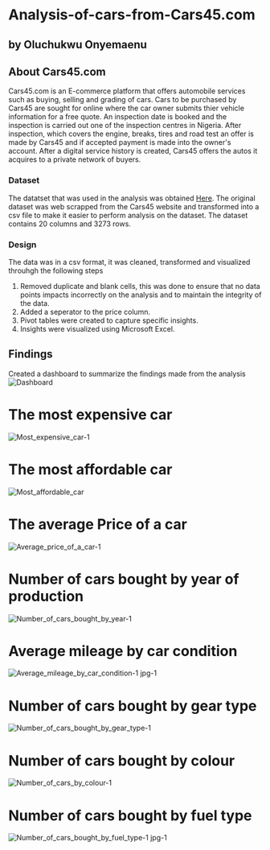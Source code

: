 # Analysis-of-cars-from-Cars45.com
## by Oluchukwu Onyemaenu


## About Cars45.com
Cars45.com is an E-commerce platform that offers automobile services such as buying, selling and grading of cars. Cars to be purchased by Cars45 are sought for online where the car owner submits thier vehicle information for a free quote. An inspection date is booked and the inspection is carried out one of the inspection centres in Nigeria. After inspection, which covers the engine, breaks, tires and road test an offer is made by Cars45 and if accepted payment is made into the owner's account.
After a digital service history is created, Cars45 offers the autos it acquires to a private network of buyers.

### Dataset
The datatset that was used in the analysis was obtained [Here](https://www.kaggle.com/datasets/makindekayode/nigerian-car-prices-dataset). The original dataset was web scrapped from the Cars45 website and transformed into a csv file to make it easier to perform analysis on the dataset. The dataset contains 20 columns and 3273 rows.

### Design
The data was in a csv format, it was cleaned, transformed and visualized throuhgh the following steps
1. Removed duplicate and blank cells, this was done to ensure that no data points impacts incorrectly on the analysis and to maintain the integrity of the data.
2. Added a seperator to the price column.
3. Pivot tables were created to capture specific insights.
4. Insights were visualized using Microsoft Excel.
    
    
## Findings
Created a dashboard to summarize the findings made from the analysis
   ![Dashboard](https://user-images.githubusercontent.com/120729134/212563907-7acad4e6-b019-4f96-a4c0-44bc5fcd5d15.jpg)
# The most expensive car
   ![Most_expensive_car-1](https://user-images.githubusercontent.com/120729134/212564319-16ac8157-5245-4f5f-9853-8d3b750fdc46.jpg)
# The most affordable car
   ![Most_affordable_car](https://user-images.githubusercontent.com/120729134/212549064-d01ccddf-02a1-42c7-a48d-557726a957dd.png)
# The average Price of a car
   ![Average_price_of_a_car-1](https://user-images.githubusercontent.com/120729134/212667764-e0fc9707-0325-4d96-9aa6-380f5bb05430.jpg)
# Number of cars bought by year of production 
   ![Number_of_cars_bought_by_year-1](https://user-images.githubusercontent.com/120729134/212565399-78082dae-06ec-43d7-994b-023b1af75f99.jpg)
# Average mileage by car condition
   ![Average_mileage_by_car_condition-1 jpg-1](https://user-images.githubusercontent.com/120729134/212669493-cce57337-a788-473e-ba56-a5556057d8e9.jpg)
# Number of cars bought by gear type
   ![Number_of_cars_bought_by_gear_type-1](https://user-images.githubusercontent.com/120729134/212670915-ca1b7626-8ad7-444f-8d5c-6d2c5935c37b.jpg)
# Number of cars bought by colour
   ![Number_of_cars_by_colour-1](https://user-images.githubusercontent.com/120729134/212666486-c090b2dd-a211-456e-8f2f-f5fa094c28e1.jpg)
# Number of cars bought  by fuel type
   ![Number_of_cars_bought_by_fuel_type-1 jpg-1](https://user-images.githubusercontent.com/120729134/212672128-2c37567e-e667-46d1-8528-296c24a17cc9.jpg)
   
    

